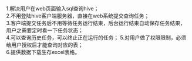 1.解决用户在web页面输入sql查询hive；   
2.不用登陆hive客户端服务器，直接在web系统提交查询任务；    
3.客户端提交任务后不用等待任务运行结束，后台运行结束自动保存任务结果， 用户之需要定时看一下任务状态；       
4.可以查询历史任务，可以终止正在运行的任务； 5.对用户做了权限限制，必须给用户授权后才能查询对应的表；      
6.提供数据下载生存excel表格。     

